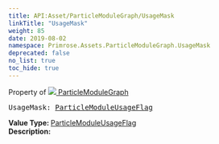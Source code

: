 ```yaml
---
title: API:Asset/ParticleModuleGraph/UsageMask
linkTitle: "UsageMask"
weight: 85
date: 2019-08-02
namespace: Primrose.Assets.ParticleModuleGraph.UsageMask
deprecated: false
no_list: true
toc_hide: true
---
```

Property of <a href="/docs/api-reference/Class/ParticleModuleGraph"><img src="/icons/silk/default.png"/>&nbsp;ParticleModuleGraph</a>
<pre class="method-declaration">
UsageMask: <a class="type" href="/docs/api-reference/Misc/ParticleModuleUsageFlag">ParticleModuleUsageFlag</a></pre>
<b>Value Type: </b>
<a class="type" href="/docs/api-reference/Misc/ParticleModuleUsageFlag">ParticleModuleUsageFlag</a>
<br/>
<b>Description: </b>